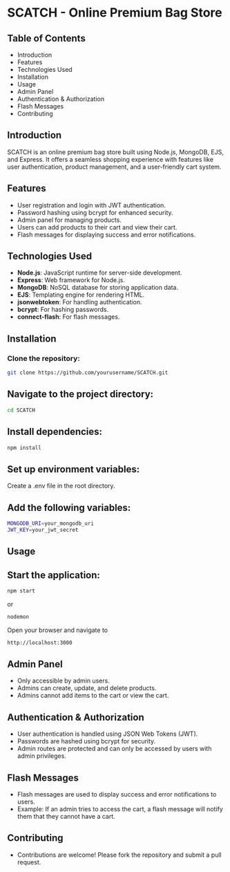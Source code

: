 # SCATCH - Online Premium Bag Store

## Table of Contents
- Introduction
- Features
- Technologies Used
- Installation
- Usage
- Admin Panel
- Authentication & Authorization
- Flash Messages
- Contributing

## Introduction
SCATCH is an online premium bag store built using Node.js, MongoDB, EJS, and Express. It offers a seamless shopping experience with features like user authentication, product management, and a user-friendly cart system.

## Features
- User registration and login with JWT authentication.
- Password hashing using bcrypt for enhanced security.
- Admin panel for managing products.
- Users can add products to their cart and view their cart.
- Flash messages for displaying success and error notifications.

## Technologies Used
- **Node.js**: JavaScript runtime for server-side development.
- **Express**: Web framework for Node.js.
- **MongoDB**: NoSQL database for storing application data.
- **EJS**: Templating engine for rendering HTML.
- **jsonwebtoken**: For handling authentication.
- **bcrypt**: For hashing passwords.
- **connect-flash**: For flash messages.

## Installation
### Clone the repository:
```bash
git clone https://github.com/yourusername/SCATCH.git
```
## Navigate to the project directory:
```bash
cd SCATCH
```
## Install dependencies:
```bash
npm install
```
## Set up environment variables:
Create a .env file in the root directory.
## Add the following variables:
```bash
MONGODB_URI=your_mongodb_uri
JWT_KEY=your_jwt_secret
```

## Usage
## Start the application:
```bash
npm start
```
or
```bash
nodemon
```
Open your browser and navigate to 
```bash
http://localhost:3000
```

## Admin Panel
- Only accessible by admin users.
- Admins can create, update, and delete products.
- Admins cannot add items to the cart or view the cart.

## Authentication & Authorization
- User authentication is handled using JSON Web Tokens (JWT).
- Passwords are hashed using bcrypt for security.
- Admin routes are protected and can only be accessed by users with admin privileges.

## Flash Messages
- Flash messages are used to display success and error notifications to users.
- Example: If an admin tries to access the cart, a flash message will notify them that they cannot have a cart.

## Contributing
- Contributions are welcome! Please fork the repository and submit a pull request.
